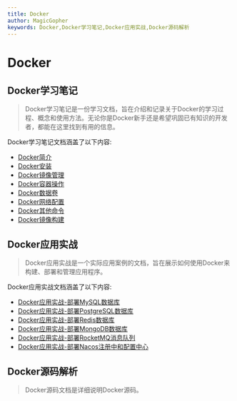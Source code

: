 ```yaml
---
title: Docker
author: MagicGopher
keywords: Docker,Docker学习笔记,Docker应用实战,Docker源码解析
---
```


# Docker

## Docker学习笔记

> Docker学习笔记是一份学习文档，旨在介绍和记录关于Docker的学习过程、概念和使用方法。无论你是Docker新手还是希望巩固已有知识的开发者，都能在这里找到有用的信息。

Docker学习笔记文档涵盖了以下内容:
- [Docker简介](./01-Docker学习笔记/01-Docker简介.md)
- [Docker安装](./01-Docker学习笔记/02-Docker安装.md)
- [Docker镜像管理](./01-Docker学习笔记/03-Docker镜像管理.md)
- [Docker容器操作](./01-Docker学习笔记/04-Docker容器操作.md)
- [Docker数据卷](./01-Docker学习笔记/05-Docker数据卷.md)
- [Docker网络配置](./01-Docker学习笔记/06-Docker网络配置.md)
- [Docker其他命令](./01-Docker学习笔记/07-Docker其他命令.md)
- [Docker镜像构建](./01-Docker学习笔记/08-Docker镜像构建.md)


## Docker应用实战

> Docker应用实战是一个实际应用案例的文档，旨在展示如何使用Docker来构建、部署和管理应用程序。

Docker应用实战文档涵盖了以下内容:
- [Docker应用实战-部署MySQL数据库](./02-Docker应用实战/01-部署MySQL数据库.md)
- [Docker应用实战-部署PostgreSQL数据库](./02-Docker应用实战/02-部署PostgreSQL数据库.md)
- [Docker应用实战-部署Redis数据库](./02-Docker应用实战/03-部署Redis数据库.md)
- [Docker应用实战-部署MongoDB数据库](./02-Docker应用实战/04-部署MongoDB数据库.md)
- [Docker应用实战-部署RocketMQ消息队列](./02-Docker应用实战/05-部署RocketMQ消息队列.md)
- [Docker应用实战-部署Nacos注册中和配置中心](./02-Docker应用实战/06-部署Nacos注册中和配置中心.md)

## Docker源码解析

> Docker源码文档是详细说明Docker源码。